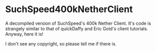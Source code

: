 # SuchSpeed400kNetherClient
A decompiled version of SuchSpeed's 400k Nether Client. It's code is strangely similar to that of quickDaffy and Eric Gold's client tutorials. Anyway, here it is!

I don't see any copyright, so please tell me if there is.
